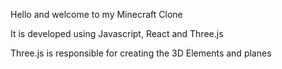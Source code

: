 Hello and welcome to my Minecraft Clone

It is developed using Javascript, React and Three.js

Three.js is responsible for creating the 3D Elements and planes